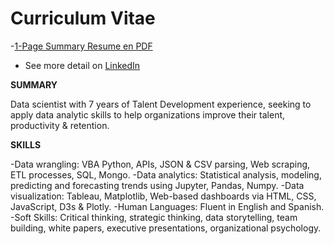 # Curriculum Vitae

-[1-Page Summary Resume en PDF](https://github.com/kennethcandersen/Curriculum-Vitae/blob/main/Kenneth%20Andersen%20Resume%20HR%20Data%20Scientist%20July%202021%201-page.pdf)
- See more detail on [LinkedIn](linkedin.com/in/kennethcandersen/)

**SUMMARY**

Data scientist with 7 years of Talent Development experience, seeking to apply data analytic skills to help organizations improve their talent, productivity & retention. 

**SKILLS**

-Data wrangling: VBA Python, APIs, JSON & CSV parsing, Web scraping, ETL processes, SQL, Mongo.
-Data analytics: Statistical analysis, modeling, predicting and forecasting trends using Jupyter, Pandas, Numpy.
-Data visualization: Tableau, Matplotlib, Web-based dashboards via HTML, CSS, JavaScript, D3s & Plotly.
-Human Languages: Fluent in English and Spanish.  
-Soft Skills: Critical thinking, strategic thinking, data storytelling, team building, white papers, executive presentations, organizational psychology.

